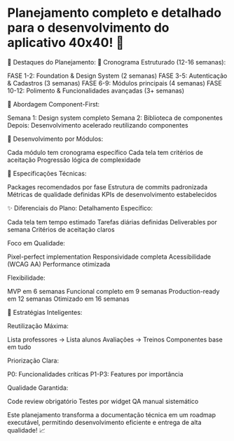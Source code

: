 # Planejamento completo e detalhado para o desenvolvimento do aplicativo 40x40! 🚀

🎯 Destaques do Planejamento:
📅 Cronograma Estruturado (12-16 semanas):

FASE 1-2: Foundation & Design System (2 semanas)
FASE 3-5: Autenticação & Cadastros (3 semanas)
FASE 6-9: Módulos principais (4 semanas)
FASE 10-12: Polimento & Funcionalidades avançadas (3+ semanas)

🎨 Abordagem Component-First:

Semana 1: Design system completo
Semana 2: Biblioteca de componentes
Depois: Desenvolvimento acelerado reutilizando componentes

📱 Desenvolvimento por Módulos:

Cada módulo tem cronograma específico
Cada tela tem critérios de aceitação
Progressão lógica de complexidade

🔧 Especificações Técnicas:

Packages recomendados por fase
Estrutura de commits padronizada
Métricas de qualidade definidas
KPIs de desenvolvimento estabelecidos

✨ Diferenciais do Plano:
Detalhamento Específico:

Cada tela tem tempo estimado
Tarefas diárias definidas
Deliverables por semana
Critérios de aceitação claros

Foco em Qualidade:

Pixel-perfect implementation
Responsividade completa
Acessibilidade (WCAG AA)
Performance otimizada

Flexibilidade:

MVP em 6 semanas
Funcional completo em 9 semanas
Production-ready em 12 semanas
Otimizado em 16 semanas

🎯 Estratégias Inteligentes:

Reutilização Máxima:

Lista professores → Lista alunos
Avaliações → Treinos
Componentes base em tudo

Priorização Clara:

P0: Funcionalidades críticas
P1-P3: Features por importância

Qualidade Garantida:

Code review obrigatório
Testes por widget
QA manual sistemático

Este planejamento transforma a documentação técnica em um roadmap executável, permitindo desenvolvimento eficiente e entrega de alta qualidade! 📈
